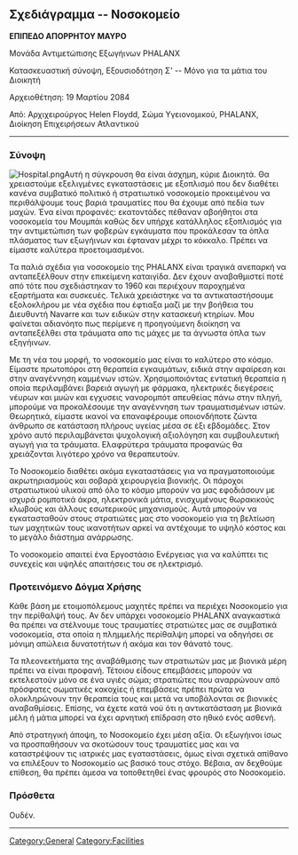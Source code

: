 ## Σχεδιάγραμμα -- Νοσοκομείο

**ΕΠΙΠΕΔΟ ΑΠΟΡΡΗΤΟΥ ΜΑΥΡΟ**

Μονάδα Αντιμετώπισης Εξωγήινων PHALANX

Κατασκευαστική σύνοψη, Εξουσιοδότηση Σ' -- Μόνο για τα μάτια του
Διοικητή

Αρχειοθέτηση: 19 Μαρτίου 2084

Από: Αρχιχειρούργος Helen Floydd, Σώμα Υγειονομικού, PHALANX, Διοίκηση
Επιχειρήσεων Ατλαντικού

------------------------------------------------------------------------

### Σύνοψη

![](Hospital.png "Hospital.png")Αυτή η σύγκρουση θα είναι άσχημη, κύριε
Διοικητά. Θα χρειαστούμε εξελιγμένες εγκαταστάσεις με εξοπλισμό που δεν
διαθέτει κανένα συμβατικό πολιτικό ή στρατιωτικό νοσοκομείο προκειμένου
να περιθάλψουμε τους βαριά τραυματίες που θα έχουμε από πεδία των μαχών.
Ένα είναι προφανές: εκατοντάδες πέθαναν αβοήθητοι στα νοσοκομεία του
Μουμπάι καθώς δεν υπήρχε κατάλληλος εξοπλισμός για την αντιμετώπιση των
φοβερών εγκάυματα που προκάλεσαν τα όπλα πλάσματος των εξωγήινων και
έφταναν μέχρι το κόκκαλο. Πρέπει να είμαστε καλύτερα προετοιμασμένοι.

Τα παλιά σχέδια για νοσοκομείο της PHALANX είναι τραγικά ανεπαρκή να
ανταπεξέλθουν στην επικείμενη καταιγίδα. Δεν έχουν αναβαθμιστεί ποτέ από
τότε που σχεδιάστηκαν το 1960 και περιέχουν παροχημένα εξαρτήματα και
συσκευές. Τελικά χρειάστηκε να τα αντικαταστήσουμε εξολοκλήρου με νέα
σχέδια που έφτιαξα μαζί με την βοήθεια του Διευθυντή Navarre και των
ειδικών στην κατασκευή κτηρίων. Μου φαίνεται αδιανόητο πως περίμενε η
προηγούμενη διοίκηση να ανταπεξέλθει στα τράυματα απο τις μάχες με τα
άγνωστα όπλα των εξηγήινων.

Με τη νέα του μορφή, το νοσοκομείο μας είναι το καλύτερο στο κόσμο.
Είμαστε πρωτοπόροι στη θεραπεία εγκαυμάτων, ειδικά στην αφαίρεση και
στην αναγέννηση καμμένων ιστών. Χρησιμοποιόντας εντατική θεραπεία η
οποία περιλαμβάνει βαρειά αγωγή με φάρμακα, ηλεκτρικές διεγέρσεις νέυρων
και μυών και εγχυσεις νανορομπότ απευθείας πάνω στην πληγή, μπορούμε να
προκαλέσουμε την αναγέννηση των τραυματισμένων ιστών. Θεωρητικά, είμαστε
ικανοί να επαναφέρουμε οποιονδήποτε ζώντα άνθρωπο σε κατάσταση πλήρους
υγείας μέσα σε έξι εβδομάδες. Στον χρόνο αυτό περιλαμβάνεται ψυχολογική
αξιολόγηση και συμβουλευτική αγωγή για τα τράυματα. Ελαφρύτερα τράυματα
προφανώς θα χρειάζονται λιγότερο χρόνο να θεραπευτούν.

Το Νοσοκομείο διαθέτει ακόμα εγκαταστάσεις για να πραγματοποιούμε
ακρωτηριασμούς και σοβαρά χειρουργεία βιονικής. Οι πάροχοι στρατιωτικού
υλικού από όλο το κόσμο μπορούν να μας εφοδιάσουν με ισχυρά ρομποτικά
άκρα, ηλεκτρονικά μάτια, ενισχυμένους θωρακικούς κλωβούς και άλλους
εσωτερικούς μηχανισμούς. Αυτά μπορούν να εγκατασταθούν στους στρατιώτες
μας στο νοσοκομείο για τη βελτίωση των μαχητικών τους ικανοτήτων αρκεί
να αντέχουμε το υψηλό κόστος και το μεγάλο διάστημα ανάρρωσης.

Το νοσοκομείο απαιτεί ένα Εργοστάσιο Ενέργειας για να καλύπτει τις
συνεχείς και υψηλές απαιτήσεις του σε ηλεκτρισμό.

### Προτεινόμενο Δόγμα Χρήσης

Κάθε βάση με ετοιμοπόλεμους μαχητές πρέπει να περιέχει Νοσοκομείο για
την περίθαλψή τους. Αν δεν υπάρχει νοσοκομείο PHALANX αναγκαστικά θα
πρέπει να στέλνουμε τους τραυματίες στρατιώτες μας σε συμβατικά
νοσοκομεία, στα οποία η πλημμελής περίθαλψη μπορεί να οδηγήσει σε μόνιμη
απώλεια δυνατοτήτων ή ακόμα και τον θάνατό τους.

Τα πλεονεκτήματα της αναβάθμισης των στρατιωτών μας με βιονικά μέρη
πρέπει να είναι προφανή. Τέτοιου είδους επεμβάσεις μπορούν να
εκτελεστούν μόνο σε ένα υγιές σώμα; στρατιώτες που αναρρώνουν από
πρόσφατες σωματικές κακοχίες ή επεμβάσεις πρέπει πρώτα να ολοκληρώνουν
την θεραπεία τους και μετά να υποβάλονται σε βιονικές αναβαθμίσεις.
Επίσης, να έχετε κατά νού ότι η αντικατάσταση με βιονικά μέλη ή μάτια
μπορεί να έχει αρνητική επίδραση στο ηθικό ενός ασθενή.

Από στρατηγική άποψη, το Νοσοκομείο έχει μέση αξία. Οι εξωγήινοι ίσως να
προσπαθήσουν να σκοτώσουν τους τραυματίες μας και να καταστρέψουν τις
ιατρικές μας εγαταστάσεις, όμως είναι σχετικά απίθανο να επιλέξουν το
Νοσοκομείο ως βασικό τους στόχο. Βέβαια, αν δεχθούμε επίθεση, θα πρέπει
άμεσα να τοποθετηθεί ένας φρουρός στο Νοσοκομείο.

### Πρόσθετα

Ουδέν.

------------------------------------------------------------------------

[Category:General](Category:General "wikilink")
[Category:Facilities](Category:Facilities "wikilink")